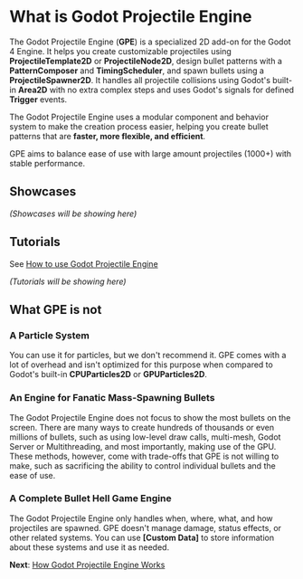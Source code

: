 # What is Godot Projectile Engine

The Godot Projectile Engine (**GPE**) is a specialized 2D add-on for the Godot 4 Engine. It helps you create customizable projectiles using **ProjectileTemplate2D** or **ProjectileNode2D**, design bullet patterns with a **PatternComposer** and **TimingScheduler**, and spawn bullets using a **ProjectileSpawner2D**. It handles all projectile collisions using Godot's built-in **Area2D** with no extra complex steps and uses Godot's signals for defined **Trigger** events.

The Godot Projectile Engine uses a modular component and behavior system to make the creation process easier, helping you create bullet patterns that are **faster, more flexible, and efficient**. 

GPE aims to balance ease of use with large amount projectiles (1000+) with stable performance.

## Showcases

*(Showcases will be showing here)*

## Tutorials

See [How to use Godot Projectile Engine](manual/how_to_use_it.md)

*(Tutorials will be showing here)*

## What GPE is not

### A Particle System

You can use it for particles, but we don't recommend it. GPE comes with a lot of overhead and isn't optimized for this purpose when compared to Godot's built-in **CPUParticles2D** or **GPUParticles2D**.

### An Engine for Fanatic Mass-Spawning Bullets

The Godot Projectile Engine does not focus to show the most bullets on the screen. There are many ways to create hundreds of thousands or even millions of bullets, such as using low-level draw calls, multi-mesh, Godot Server or Multithreading, and most importantly, making use of the GPU. These methods, however, come with trade-offs that GPE is not willing to make, such as sacrificing the ability to control individual bullets and the ease of use.

### A Complete Bullet Hell **Game** Engine

The Godot Projectile Engine only handles when, where, what, and how projectiles are spawned. GPE doesn't manage damage, status effects, or other related systems. You can use **[Custom Data]** to store information about these systems and use it as needed.

**Next**: [How Godot Projectile Engine Works](manual/how_gpe_works)

